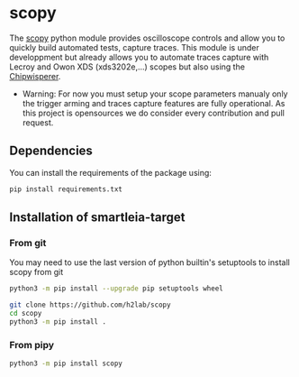 
# scopy

The [scopy](https://github.com.cnpmjs.org/h2lab/scopy) python module provides oscilloscope controls and allow you to quickly build automated tests, capture traces. This module is under developpment but already allows you to automate traces capture with Lecroy and Owon XDS (xds3202e,...) scopes but also using the [Chipwisperer](https://github.com/newaetech/chipwhisperer). 

* Warning: For now you must setup your scope parameters manualy only the trigger arming and traces capture features are fully operational. As this project is opensources we do consider every contribution and pull request. 

## Dependencies

You can install the requirements of the package using:

```sh
pip install requirements.txt
```

## Installation of smartleia-target

### From git

You may need to use the last version of python builtin's setuptools to install
scopy from git

```sh
python3 -m pip install --upgrade pip setuptools wheel
```

```sh
git clone https://github.com/h2lab/scopy
cd scopy
python3 -m pip install .
`````

### From pipy

```sh
python3 -m pip install scopy
```
